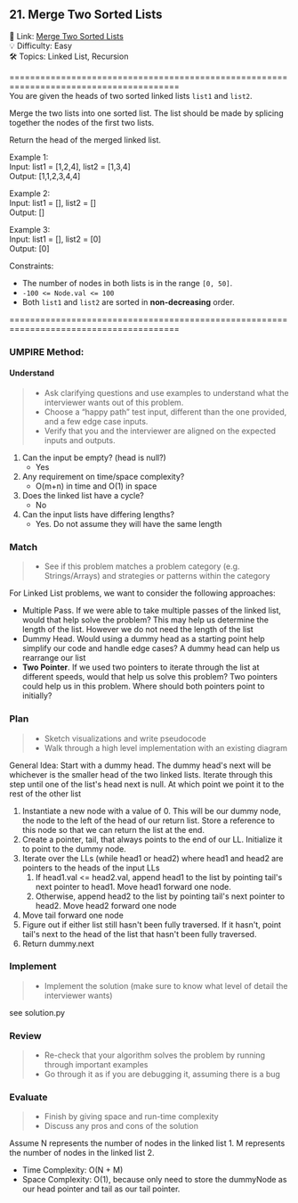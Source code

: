 ## 21. Merge Two Sorted Lists
🔗  Link: [Merge Two Sorted Lists](https://leetcode.com/problems/merge-two-sorted-lists/description/)<br>
💡 Difficulty: Easy<br>
🛠️ Topics: Linked List, Recursion<br>

=======================================================================================<br>
You are given the heads of two sorted linked lists `list1` and `list2`.

Merge the two lists into one sorted list. The list should be made by splicing together the nodes of the first two lists.

Return the head of the merged linked list.


Example 1:<br>
Input: list1 = [1,2,4], list2 = [1,3,4]<br>
Output: [1,1,2,3,4,4]<br>

Example 2:<br>
Input: list1 = [], list2 = []<br>
Output: []<br>

Example 3:<br>
Input: list1 = [], list2 = [0]<br>
Output: [0]<br>

Constraints:<br>
- The number of nodes in both lists is in the range `[0, 50]`.
- `-100 <= Node.val <= 100`
- Both `list1` and `list2` are sorted in **non-decreasing** order.

=======================================================================================<br>
### UMPIRE Method:
#### Understand

> - Ask clarifying questions and use examples to understand what the interviewer wants out of this problem.
> - Choose a “happy path” test input, different than the one provided, and a few edge case inputs. 
> - Verify that you and the interviewer are aligned on the expected inputs and outputs.
1. Can the input be empty? (head is null?)
    - Yes
2. Any requirement on time/space complexity?
    - O(m+n) in time and O(1) in space 
3. Does the linked list have a cycle?
    - No
4. Can the input lists have differing lengths?
    - Yes. Do not assume they will have the same length

### Match
> - See if this problem matches a problem category (e.g. Strings/Arrays) and strategies or patterns within the category

For Linked List problems, we want to consider the following approaches:
- Multiple Pass. If we were able to take multiple passes of the linked list, would that help solve the problem?
This may help us determine the length of the list. However we do not need the length of the list
- Dummy Head. Would using a dummy head as a starting point help simplify our code and handle edge cases?
A dummy head can help us rearrange our list
- **Two Pointer**. If we used two pointers to iterate through the list at different speeds, would that help us solve this problem? 
Two pointers could help us in this problem. Where should both pointers point to initially?

### Plan
> - Sketch visualizations and write pseudocode
> - Walk through a high level implementation with an existing diagram

General Idea: Start with a dummy head. The dummy head's next will be whichever is the smaller head of the two linked lists. Iterate through this step until one of the list's head next is null. At which point we point it to the rest of the other list

1) Instantiate a new node with a value of 0. 
   This will be our dummy node, the node to the left of the head of our return list. 
   Store a reference to this node so that we can return the list at the end.
2) Create a pointer, tail, that always points to the end of our LL. Initialize it to point to the dummy node.
3) Iterate over the LLs (while head1 or head2) where head1 and head2 are pointers to the heads of the input LLs
    1) If head1.val <= head2.val, append head1 to the list by pointing tail's next pointer to head1.
       Move head1 forward one node.
    2) Otherwise, append head2 to the list by pointing tail's next pointer to head2.
       Move head2 forward one node
4) Move tail forward one node 
5) Figure out if either list still hasn't been fully traversed.
   If it hasn't, point tail's next to the head of the list that hasn't been fully traversed.
6) Return dummy.next


### Implement
> - Implement the solution (make sure to know what level of detail the interviewer wants)

see solution.py

### Review
> - Re-check that your algorithm solves the problem by running through important examples
> - Go through it as if you are debugging it, assuming there is a bug
### Evaluate
> - Finish by giving space and run-time complexity
> - Discuss any pros and cons of the solution

Assume N represents the number of nodes in the linked list 1. M represents the number of nodes in the linked list 2.

- Time Complexity: O(N + M)
- Space Complexity: O(1), because only need to store the dummyNode as our head pointer and tail as our tail pointer.

